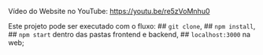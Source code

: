 Vídeo do Website no YouTube: https://youtu.be/re5zVoMnhu0

Este projeto pode ser executado com o fluxo: ## `git clone`, ## `npm install`, ## `npm start` dentro das pastas frontend e backend, ## `localhost:3000` na web;
